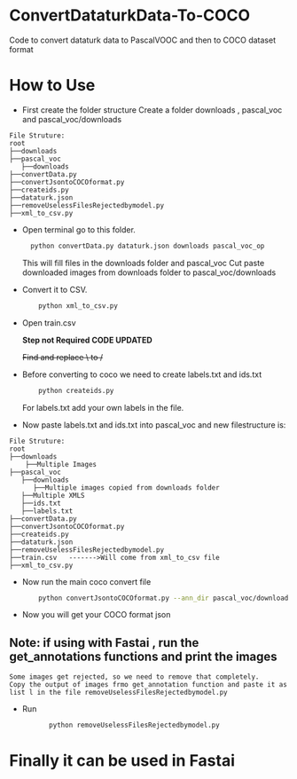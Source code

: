 # ConvertDataturkData-To-COCO
Code to convert dataturk data to PascalVOOC and then to COCO dataset format


# How to Use

- First create the folder structure
    Create a folder downloads , pascal_voc and pascal_voc/downloads
```
File Struture:
root
├──downloads
├──pascal_voc
   ├──downloads
├──convertData.py
├──convertJsontoCOCOformat.py
├──createids.py
├──dataturk.json
├──removeUselessFilesRejectedbymodel.py
├──xml_to_csv.py
```

- Open terminal go to this folder.
  ```bash
    python convertData.py dataturk.json downloads pascal_voc_op
  ```
  This will fill files in the downloads folder and pascal_voc
  Cut paste downloaded images from downloads folder to pascal_voc/downloads
 
- Convert it to CSV.
  ```bash
      python xml_to_csv.py
  ```
- Open train.csv

   **Step not Required CODE UPDATED**
   
   ~~Find and replace \ to /~~
    
- Before converting to coco we need to create labels.txt and ids.txt
  ```bash
      python createids.py
  ```
  For labels.txt add your own labels in the file.
 
- Now paste labels.txt and ids.txt into pascal_voc and new filestructure is:

```
File Struture:
root
├──downloads
    ├──Multiple Images
├──pascal_voc
   ├──downloads
      ├──Multiple images copied from downloads folder
   ├──Multiple XMLS
   ├──ids.txt
   ├──labels.txt
├──convertData.py
├──convertJsontoCOCOformat.py
├──createids.py
├──dataturk.json
├──removeUselessFilesRejectedbymodel.py
├──train.csv   ------->Will come from xml_to_csv file
├──xml_to_csv.py
```

- Now run the main coco convert file

  ```bash
      python convertJsontoCOCOformat.py --ann_dir pascal_voc/downloads --ann_ids pascal_voc/ids.txt --labels pascal_voc/labels.txt --output mainout.json
  ```
  
 - Now you will get your COCO format json
 
 
 ## Note: if using with Fastai , run the get_annotations functions and print the images
    Some images get rejected, so we need to remove that completely.
    Copy the output of images frmo get_annotation function and paste it as list l in the file removeUselessFilesRejectedbymodel.py
    
- Run 
```bash
          python removeUselessFilesRejectedbymodel.py
```


# Finally it can be used in Fastai
